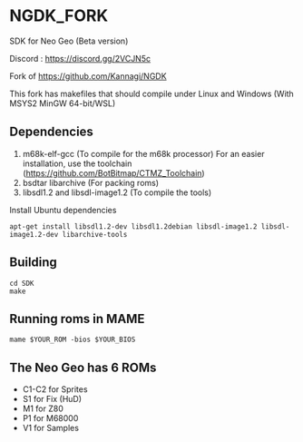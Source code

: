 # NGDK_FORK
SDK for Neo Geo (Beta version)

Discord : https://discord.gg/2VCJN5c

Fork of https://github.com/Kannagi/NGDK

This fork has makefiles that should compile under Linux and Windows (With MSYS2 MinGW 64-bit/WSL)

## Dependencies
1. m68k-elf-gcc (To compile for the m68k processor) For an easier installation, use the toolchain (https://github.com/BotBitmap/CTMZ_Toolchain)
2. bsdtar libarchive (For packing roms)
3. libsdl1.2 and libsdl-image1.2 (To compile the tools)

Install Ubuntu dependencies
```
apt-get install libsdl1.2-dev libsdl1.2debian libsdl-image1.2 libsdl-image1.2-dev libarchive-tools
```

## Building
```
cd SDK
make
```

## Running roms in MAME
```
mame $YOUR_ROM -bios $YOUR_BIOS
```

## The Neo Geo has 6 ROMs
- C1-C2 for Sprites
- S1 for Fix (HuD)
- M1 for Z80
- P1 for M68000
- V1 for Samples

